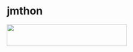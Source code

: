 # jmthon

<p align="left"><a href="https://heroku.com/deploy?template=https://github.com/JMTHON 3


<p align="left"><a href="https://heroku.com/deploy?template=https://github.com/shahdanees/roz"> <img src="https://img.shields.io/badge/Deploy%20To%20Heroku-purple?style=for-the-badge&logo=heroku" width="320" height="58.45"/></a></p>
